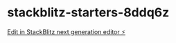 # stackblitz-starters-8ddq6z

[Edit in StackBlitz next generation editor ⚡️](https://stackblitz.com/~/github.com/theoton100/stackblitz-starters-8ddq6z)
